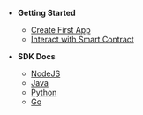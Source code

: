 - **Getting Started**
  - [Create First App](/create-first-app)
  - [Interact with Smart Contract](/interact-smart-contract)

- **SDK Docs**
  - [NodeJS](/node)
  - [Java](/java)
  - [Python](/python)
  - [Go](/go)
